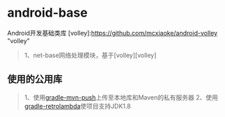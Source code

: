 android-base
============
Android开发基础类库
[volley]:https://github.com/mcxiaoke/android-volley "volley"
>1、net-base网络处理模块，基于[volley][volley]

使用的公用库
------------
[gradle-mvn-push]:https://github.com/chrisbanes/gradle-mvn-push "gradle-mvn-push"
[gradle-retrolambda]:https://github.com/evant/gradle-retrolambda "gradle-retrolambda"
> 1、使用[gradle-mvn-push][gradle-mvn-push]上传至本地库和Maven的私有服务器
> 2、使用[gradle-retrolambda][gradle-retrolambda]使项目支持JDK1.8
